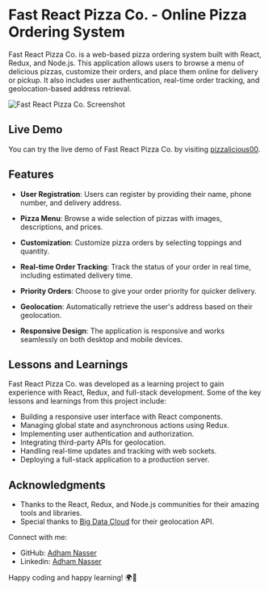# Fast React Pizza Co. - Online Pizza Ordering System

Fast React Pizza Co. is a web-based pizza ordering system built with React, Redux, and Node.js. This application allows users to browse a menu of delicious pizzas, customize their orders, and place them online for delivery or pickup. It also includes user authentication, real-time order tracking, and geolocation-based address retrieval.

![Fast React Pizza Co. Screenshot](screenshot.png)

## Live Demo

You can try the live demo of Fast React Pizza Co. by visiting [pizzalicious00](https://pizzalicious00.netlify.app/).

## Features

- **User Registration**: Users can register by providing their name, phone number, and delivery address.

- **Pizza Menu**: Browse a wide selection of pizzas with images, descriptions, and prices.

- **Customization**: Customize pizza orders by selecting toppings and quantity.

- **Real-time Order Tracking**: Track the status of your order in real time, including estimated delivery time.

- **Priority Orders**: Choose to give your order priority for quicker delivery.

- **Geolocation**: Automatically retrieve the user's address based on their geolocation.

- **Responsive Design**: The application is responsive and works seamlessly on both desktop and mobile devices.

## Lessons and Learnings

Fast React Pizza Co. was developed as a learning project to gain experience with React, Redux, and full-stack development. Some of the key lessons and learnings from this project include:

- Building a responsive user interface with React components.
- Managing global state and asynchronous actions using Redux.
- Implementing user authentication and authorization.
- Integrating third-party APIs for geolocation.
- Handling real-time updates and tracking with web sockets.
- Deploying a full-stack application to a production server.

## Acknowledgments

- Thanks to the React, Redux, and Node.js communities for their amazing tools and libraries.
- Special thanks to [Big Data Cloud](https://www.bigdatacloud.com/) for their geolocation API.

Connect with me:

- GitHub: [Adham Nasser](https://github.com/Adhamxiii)
- Linkedin: [Adham Nasser](https://www.linkedin.com/in/adhamnasser/)

Happy coding and happy learning! 🌍🚀
